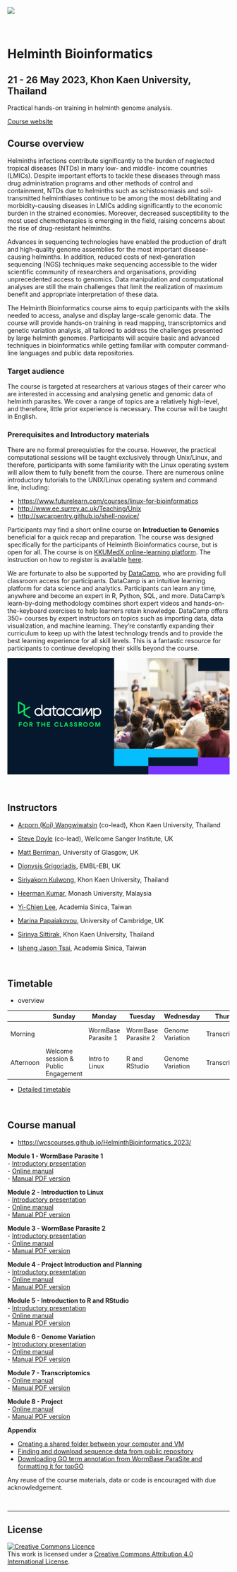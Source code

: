  ![](https://coursesandconferences.wellcomeconnectingscience.org/wp-content/themes/wcc_courses_and_conferences/dist/assets/svg/logo.svg)

<br>

# Helminth Bioinformatics 
## 21 - 26 May 2023, Khon Kaen University, Thailand    
Practical hands-on training in helminth genome analysis.

[Course website](https://coursesandconferences.wellcomeconnectingscience.org/event/helminth-bioinformatics-asia-20230521/)

## Course overview
Helminths infections contribute significantly to the burden of neglected tropical diseases (NTDs) in many low- and middle- income countries (LMICs). Despite important efforts to tackle these diseases through mass drug administration programs and other methods of control and containment, NTDs due to helminths such as schistosomiasis and soil-transmitted helminthiases continue to be among the most debilitating and morbidity-causing diseases in LMICs adding significantly to the economic burden in the strained economies. Moreover, decreased susceptibility to the most used chemotherapies is emerging in the field, raising concerns about the rise of drug-resistant helminths.

Advances in sequencing technologies have enabled the production of draft and high-quality genome assemblies for the most important disease-causing helminths. In addition, reduced costs of next-generation sequencing (NGS) techniques make sequencing accessible to the wider scientific community of researchers and organisations, providing unprecedented access to genomics. Data manipulation and computational analyses are still the main challenges that limit the realization of maximum benefit and appropriate interpretation of these data.

The Helminth Bioinformatics course aims to equip participants with the skills needed to access, analyse and display large-scale genomic data. The course will provide hands-on training in read mapping, transcriptomics and genetic variation analysis, all tailored to address the challenges presented by large helminth genomes. Participants will acquire basic and advanced techniques in bioinformatics while getting familiar with computer command-line languages and public data repositories.

### Target audience
The course is targeted at researchers at various stages of their career who are interested in accessing and analysing genetic and genomic data of helminth parasites. We cover a range of topics are a relatively high-level, and therefore, little prior experience is necessary. The course will be taught in English.

### Prerequisites and Introductory materials
There are no formal prerequisties for the course. However, the practical computational sessions will be taught exclusively through Unix/Linux, and therefore, participants with some familiarity with the Linux operating system will allow them to fully benefit from the course. There are numerous online introductory tutorials to the UNIX/Linux operating system and command line, including:
- https://www.futurelearn.com/courses/linux-for-bioinformatics
- http://www.ee.surrey.ac.uk/Teaching/Unix
- http://swcarpentry.github.io/shell-novice/

Participants may find a short online course on **Introduction to Genomics** beneficial for a quick recap and preparation. The course was designed specifically for the participants of Helminth Bioinformatics course, but is open for all. The course is on [KKUMedX online-learning platform](https://kkumedx.md.kku.ac.th/index/home2.php?p=courses&course_id=117). The instruction on how to register is available [here](https://github.com/WCSCourses/HelminthBioinformatics_2023/blob/main/Introductory%20materials/How%20to%20register%20for%20Intro%20to%20Genomics%20course%20on%20KKUMedX.pdf).  

We are fortunate to also be supported by [DataCamp](https://datacamp.com), who are providing full classroom access for participants. DataCamp is an intuitive learning platform for data science and analytics. Participants can learn any time, anywhere and become an expert in R, Python, SQL, and more. DataCamp’s learn-by-doing methodology combines short expert videos and hands-on-the-keyboard exercises to help learners retain knowledge. DataCamp offers 350+ courses by expert instructors on topics such as importing data, data visualization, and machine learning. They’re constantly expanding their curriculum to keep up with the latest technology trends and to provide the best learning experience for all skill levels. This is a fantastic resource for participants to continue developing their skills beyond the course.

![](assets/DataCamp_For_The_Classroom_2_lobb1p.webp)

<br>


## Instructors
- [Arporn (Koi) Wangwiwatsin](https://www.researchgate.net/profile/Arporn-koi-Wangwiwatsin) (co-lead), Khon Kaen University, Thailand
- [Steve Doyle](https://www.sanger.ac.uk/person/doyle-stephen/) (co-lead), Wellcome Sanger Institute, UK

- [Matt Berriman](https://www.gla.ac.uk/research/az/wcip/research/researchleaders/berrimangroup/), University of Glasgow, UK
- [Dionysis Grigoriadis](https://www.ebi.ac.uk/people/person/dionysios-grigoriadis/), EMBL-EBI, UK
- [Siriyakorn Kulwong](https://www.linkedin.com/in/siriyakorn-kulwong-4958a3264/), Khon Kaen University, Thailand
- [Heerman Kumar](https://www.researchgate.net/profile/Heerman-Kumar-Sandra-Kumar-2), Monash University, Malaysia
- [Yi-Chien Lee](), Academia Sinica, Taiwan
- [Marina Papaiakovou](https://www.vet.cam.ac.uk/staff/marina-papaiakovou), University of Cambridge, UK
- [Sirinya Sittirak](), Khon Kaen University, Thailand
- [Isheng Jason Tsai](https://www.biodiv.tw/pi.php?submitStr=20210203203919&lang=en), Academia Sinica, Taiwan

<br>



## Timetable
- overview 

|           | Sunday                                   | Monday              | Tuesday             | Wednesday        | Thursday        | Friday        | Saturday                |
|-----------|------------------------------------------|---------------------|---------------------|------------------|-----------------|---------------|-------------------------|
| Morning   |                                          | WormBase Parasite 1 | WormBase Parasite 2 | Genome Variation | Transcriptomics | Project       | Public Engagement Event |
| Afternoon |  Welcome session & Public Engagement     | Intro to Linux      | R and RStudio       | Genome Variation | Transcriptomics | Presentations | Public Engagement Event |  

- [Detailed timetable](https://github.com/WCSCourses/HelminthBioinformatics_2023/blob/main/Helminth%20Bioinformatics%20Timetable%20and%20Planning%20Mastersheet%20-%20Helminth%20Bio%202023%20Timetable.pdf)

<br>


## Course manual
- https://wcscourses.github.io/HelminthBioinformatics_2023/

**Module 1 - WormBase Parasite 1**  
     - [Introductory presentation](presentations/)  
     - [Online manual](manuals/module_1_WBP1/module_1_WBP1.md)  
     - [Manual PDF version](manuals/)  

**Module 2 - Introduction to Linux**  
     - [Introductory presentation](presentations/)  
     - [Online manual](manuals/module_2_linux_scripting/module_linux_scripting.md)  
     - [Manual PDF version](manuals/)  

**Module 3 - WormBase Parasite 2**  
     - [Introductory presentation](presentations/)  
     - [Online manual](manuals/module_3_WBP2/module_3_WBP2.md)   
     - [Manual PDF version](manuals/)  

**Module 4 - Project Introduction and Planning**  
     - [Introductory presentation](presentations/)  
     - [Online manual](manuals/module_4_project_intro/module_4_project_introduction.md)  
     - [Manual PDF version](manuals/)  

**Module 5 - Introduction to R and RStudio**  
     - [Introductory presentation](presentations/)  
     - [Online manual](manuals/module_5_R/module_5_R_and_Rstudio.v2.html)  
     - [Manual PDF version](manuals/)  

**Module 6 - Genome Variation**  
     - [Introductory presentation](presentations/)  
     - [Online manual](manuals/module_6_genome_variation/module_6_genome_variation.md)  
     - [Manual PDF version](manuals/)   

**Module 7 - Transcriptomics**    
     - [Online manual](manuals/module_7_transcriptomics/module_7_transcriptomics.md)  
     - [Manual PDF version](manuals/)  

**Module 8 - Project**  
     - [Online manual](manuals/module_8_project/module_8_project.md)  
     - [Manual PDF version](manuals/)

**Appendix**  
- [Creating a shared folder between your computer and VM](manuals/creating_a_shared_folder_in_VM.md)     
- [Finding and download sequence data from public repository](manuals/Sequence_data_on_public_repo.md)     
- [Downloading GO term annotation from WormBase ParaSite and formatting it for topGO](manuals/GO_ref_download_and_formatting.md)



Any reuse of the course materials, data or code is encouraged with due acknowledgement.

<br>


******
## License
<a rel="license" href="http://creativecommons.org/licenses/by/4.0/"><img alt="Creative Commons Licence" style="border-width:0" src="https://i.creativecommons.org/l/by/4.0/88x31.png" /></a><br />This work is licensed under a <a rel="license" href="http://creativecommons.org/licenses/by/4.0/">Creative Commons Attribution 4.0 International License</a>.
